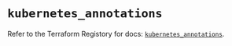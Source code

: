 # `kubernetes_annotations`

Refer to the Terraform Registory for docs: [`kubernetes_annotations`](https://registry.terraform.io/providers/hashicorp/kubernetes/2.21.0/docs/resources/annotations).
